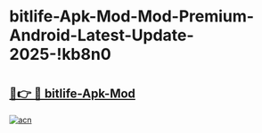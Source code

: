 # bitlife-Apk-Mod-Mod-Premium-Android-Latest-Update-2025-!kb8n0

# <h2><a href="https://cnd09w.esa.edu.pl?title=bitlife-Apk-Mod&ref=kb8n0">🔗👉 🔴 bitlife-Apk-Mod</a></h2>

[![acn](https://github.com/user-attachments/assets/0f9c940e-d8b0-45ae-aac7-cd30a18b3e1c)](https://cnd09w.esa.edu.pl?title=bitlife-Apk-Mod&ref=kb8n0)

